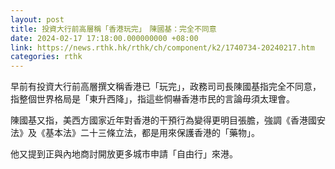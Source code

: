```yaml
---
layout: post
title: 投資大行前高層稱「香港玩完」　陳國基：完全不同意
date: 2024-02-17 17:18:00.000000000 +08:00
link: https://news.rthk.hk/rthk/ch/component/k2/1740734-20240217.htm
categories: rthk
---
```


早前有投資大行前高層撰文稱香港已「玩完」，政務司司長陳國基指完全不同意，指整個世界格局是「東升西降」，指這些恫嚇香港市民的言論毋須太理會。

陳國基又指，美西方國家近年對香港的干預行為變得更明目張膽，強調《香港國安法》及《基本法》二十三條立法，都是用來保護香港的「藥物」。

他又提到正與內地商討開放更多城市申請「自由行」來港。
